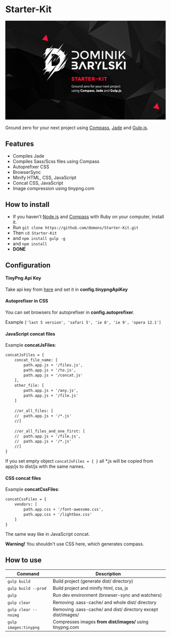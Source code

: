 # Starter-Kit

![Vilio Theme](/splash.jpg)

Ground zero for your next project using [Compass](http://compass-style.org/), [Jade](http://jade-lang.com/) and [Gulp.js](http://gulpjs.com/).

## Features
- Compiles Jade
- Compiles Sass/Scss files using Compass
- Autoprefixer CSS
- BrowserSync
- Minify HTML, CSS, JavaScript
- Concat CSS, JavaScript
- Image compression using tinypng.com

## How to install
- If you haven't [Node.js](https://nodejs.org/en/) and [Compass](http://compass-style.org/) with Ruby on your computer, install it.
- Run `git clone https://github.com/domons/Starter-Kit.git`
- Then `cd Starter-Kit`
- and `npm install gulp -g`
- and `npm install`
- **DONE**

## Configuration
#### TinyPng Api Key
Take api key from [here](https://tinypng.com/developers) and set it in **config.tinypngApiKey**

#### Autoprefixer in CSS
You can set browsers for autoprefixer in **config.autoprefixer**.

Example `['last 5 version', 'safari 5', 'ie 8', 'ie 9', 'opera 12.1']`

#### JavaScript concat files
Example **concatJsFiles**:
```
concatJsFiles = {
	concat_file_name: [
		path.app.js + '/files.js',
		path.app.js + '/to.js',
		path.app.js + '/concat.js'
	],
	other_file: [
		path.app.js + '/any.js',
		path.app.js + '/file.js'
	]

	//or_all_files: [
	//	path.app.js + '/*.js'
	//]

	//or_all_files_and_one_first: [
	//	path.app.js + '/file.js',
	//	path.app.js + '/*.js'
	//]
}
```
If you set empty object `concatJsFiles = { }` all *.js will be copied from app/js to dist/js with the same names.

#### CSS concat files
Example **concatCssFiles**:
```
concatCssFiles = {
	vendors: [
		path.app.css + '/font-awesome.css',
		path.app.css + '/lightbox.css'
	]
}
```
The same way like in JavaScript concat.

**Warning!** You shouldn't use CSS here, which generates compass.

## How to use

| Command       | Description   |
| ------------- | ------------- |
| `gulp build` | Build project (generate dist/ directory) |
| `gulp build --prod` | Build project and minify html, css, js |
| `gulp` | Run dev environment (browser-sync and watchers) |
| `gulp clear` | Removing .sass-cache/ and whole dist/ directory |
| `gulp clear --noimg` | Removing .sass-cache/ and dist/ directory except dist/images/ |
| `gulp images:tinypng` | Compresses images **from dist/images/** using tinypng.com |
